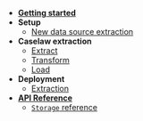 <!-- docs/_sidebar.md -->

* [**Getting started**](/)
* **Setup**
    * [New data source extraction](/setup/?id=extraction)
* **Caselaw extraction**
    * [Extract](/elt/?id=extract)
    * [Transform](/elt/?id=transform)
    * [Load](/elt/?id=load)
* **Deployment**
    * [Extraction](/deploy/?id=extraction)
* [**API Reference**](/api)
    * [`Storage` reference](/api/storage)
    